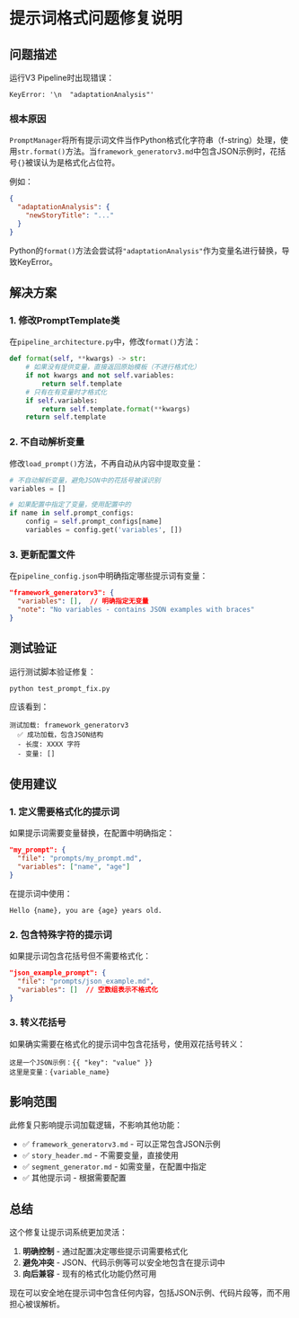 # 提示词格式问题修复说明

## 问题描述

运行V3 Pipeline时出现错误：
```
KeyError: '\n  "adaptationAnalysis"'
```

### 根本原因

`PromptManager`将所有提示词文件当作Python格式化字符串（f-string）处理，使用`str.format()`方法。当`framework_generatorv3.md`中包含JSON示例时，花括号`{}`被误认为是格式化占位符。

例如：
```json
{
  "adaptationAnalysis": {
    "newStoryTitle": "..."
  }
}
```

Python的`format()`方法会尝试将`"adaptationAnalysis"`作为变量名进行替换，导致KeyError。

## 解决方案

### 1. 修改PromptTemplate类

在`pipeline_architecture.py`中，修改`format()`方法：

```python
def format(self, **kwargs) -> str:
    # 如果没有提供变量，直接返回原始模板（不进行格式化）
    if not kwargs and not self.variables:
        return self.template
    # 只有在有变量时才格式化
    if self.variables:
        return self.template.format(**kwargs)
    return self.template
```

### 2. 不自动解析变量

修改`load_prompt()`方法，不再自动从内容中提取变量：

```python
# 不自动解析变量，避免JSON中的花括号被误识别
variables = []

# 如果配置中指定了变量，使用配置中的
if name in self.prompt_configs:
    config = self.prompt_configs[name]
    variables = config.get('variables', [])
```

### 3. 更新配置文件

在`pipeline_config.json`中明确指定哪些提示词有变量：

```json
"framework_generatorv3": {
  "variables": [],  // 明确指定无变量
  "note": "No variables - contains JSON examples with braces"
}
```

## 测试验证

运行测试脚本验证修复：

```bash
python test_prompt_fix.py
```

应该看到：
```
测试加载: framework_generatorv3
  ✅ 成功加载，包含JSON结构
  - 长度: XXXX 字符
  - 变量: []
```

## 使用建议

### 1. 定义需要格式化的提示词

如果提示词需要变量替换，在配置中明确指定：

```json
"my_prompt": {
  "file": "prompts/my_prompt.md",
  "variables": ["name", "age"]
}
```

在提示词中使用：
```
Hello {name}, you are {age} years old.
```

### 2. 包含特殊字符的提示词

如果提示词包含花括号但不需要格式化：

```json
"json_example_prompt": {
  "file": "prompts/json_example.md",
  "variables": []  // 空数组表示不格式化
}
```

### 3. 转义花括号

如果确实需要在格式化的提示词中包含花括号，使用双花括号转义：

```
这是一个JSON示例：{{ "key": "value" }}
这里是变量：{variable_name}
```

## 影响范围

此修复只影响提示词加载逻辑，不影响其他功能：

- ✅ `framework_generatorv3.md` - 可以正常包含JSON示例
- ✅ `story_header.md` - 不需要变量，直接使用
- ✅ `segment_generator.md` - 如需变量，在配置中指定
- ✅ 其他提示词 - 根据需要配置

## 总结

这个修复让提示词系统更加灵活：

1. **明确控制** - 通过配置决定哪些提示词需要格式化
2. **避免冲突** - JSON、代码示例等可以安全地包含在提示词中
3. **向后兼容** - 现有的格式化功能仍然可用

现在可以安全地在提示词中包含任何内容，包括JSON示例、代码片段等，而不用担心被误解析。